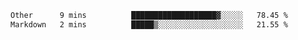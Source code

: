 <!--START_SECTION:waka-->

```txt
Other      9 mins          ███████████████████▓░░░░░   78.45 %
Markdown   2 mins          █████▒░░░░░░░░░░░░░░░░░░░   21.55 %
```

<!--END_SECTION:waka--> 
 
